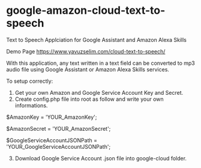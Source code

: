 # google-amazon-cloud-text-to-speech
 Text to Speech Applciation for Google Assistant and Amazon Alexa Skills

Demo Page
https://www.yavuzselim.com/cloud-text-to-speech/

With this application, any text written in a text field can be converted to mp3 audio file using Google Assistant or Amazon Alexa Skills services.

To setup correctly:
1) Get your own Amazon and Google Service Account Key and Secret.
2) Create config.php file into root as follow and write your own informations.

$AmazonKey = 'YOUR_AmazonKey';

$AmazonSecret = 'YOUR_AmazonSecret';

$GoogleServiceAccountJSONPath = 'YOUR_GoogleServiceAccountJSONPath';

3) Download Google Service Account .json file into google-cloud folder.
